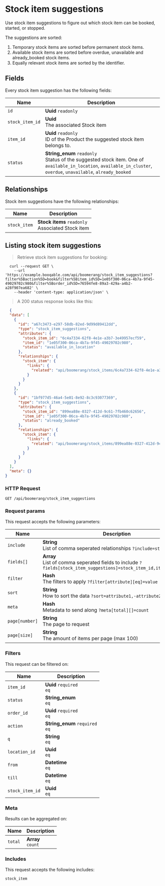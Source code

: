 # Stock item suggestions

Use stock item suggestions to figure out which stock item can be booked,
started, or stopped.

The suggestions are sorted:
  1. Temporary stock items are sorted before permanent stock items.
  2. Available stock items are sorted before overdue, unavailable and already_booked stock items.
  3. Equally relevant stock items are sorted by the identifier.

## Fields
Every stock item suggestion has the following fields:

Name | Description
-- | --
`id` | **Uuid** `readonly`<br>
`stock_item_id` | **Uuid** <br>The associated Stock item
`item_id` | **Uuid** `readonly`<br>ID of the Product the suggested stock item belongs to.
`status` | **String_enum** `readonly`<br>Status of the suggested stock item. One of `available_in_location`, `available_in_cluster`, `overdue`, `unavailable`, `already_booked` 


## Relationships
Stock item suggestions have the following relationships:

Name | Description
-- | --
`stock_item` | **Stock items** `readonly`<br>Associated Stock item


## Listing stock item suggestions



> Retrieve stock item suggestions for booking:

```shell
  curl --request GET \
    --url 'https://example.booqable.com/api/boomerang/stock_item_suggestions?filter%5Baction%5D=book&filter%5Bitem_id%5D=1e05f300-06ca-4b7a-9f45-49029702c980&filter%5Border_id%5D=76594fe8-89a3-429a-a4b2-a28f907ea682' \
    --header 'content-type: application/json' \
```

> A 200 status response looks like this:

```json
  {
  "data": [
    {
      "id": "a67c3473-e297-58db-82ed-9d99d89412dd",
      "type": "stock_item_suggestions",
      "attributes": {
        "stock_item_id": "6c4a7334-62f8-4e1e-a3b7-3e49957ecf59",
        "item_id": "1e05f300-06ca-4b7a-9f45-49029702c980",
        "status": "available_in_location"
      },
      "relationships": {
        "stock_item": {
          "links": {
            "related": "api/boomerang/stock_items/6c4a7334-62f8-4e1e-a3b7-3e49957ecf59"
          }
        }
      }
    },
    {
      "id": "1bf977d5-46a4-5e01-8e92-8c3c93077369",
      "type": "stock_item_suggestions",
      "attributes": {
        "stock_item_id": "899ea88e-0327-412d-9c61-7fb460c62656",
        "item_id": "1e05f300-06ca-4b7a-9f45-49029702c980",
        "status": "already_booked"
      },
      "relationships": {
        "stock_item": {
          "links": {
            "related": "api/boomerang/stock_items/899ea88e-0327-412d-9c61-7fb460c62656"
          }
        }
      }
    }
  ],
  "meta": {}
}
```

### HTTP Request

`GET /api/boomerang/stock_item_suggestions`

### Request params

This request accepts the following parameters:

Name | Description
-- | --
`include` | **String** <br>List of comma seperated relationships `?include=stock_item`
`fields[]` | **Array** <br>List of comma seperated fields to include `?fields[stock_item_suggestions]=stock_item_id,item_id,status`
`filter` | **Hash** <br>The filters to apply `?filter[attribute][eq]=value`
`sort` | **String** <br>How to sort the data `?sort=attribute1,-attribute2`
`meta` | **Hash** <br>Metadata to send along `?meta[total][]=count`
`page[number]` | **String** <br>The page to request
`page[size]` | **String** <br>The amount of items per page (max 100)


### Filters

This request can be filtered on:

Name | Description
-- | --
`item_id` | **Uuid** `required`<br>`eq`
`status` | **String_enum** <br>`eq`
`order_id` | **Uuid** `required`<br>`eq`
`action` | **String_enum** `required`<br>`eq`
`q` | **String** <br>`eq`
`location_id` | **Uuid** <br>`eq`
`from` | **Datetime** <br>`eq`
`till` | **Datetime** <br>`eq`
`stock_item_id` | **Uuid** <br>`eq`


### Meta

Results can be aggregated on:

Name | Description
-- | --
`total` | **Array** <br>`count`


### Includes

This request accepts the following includes:

`stock_item`





